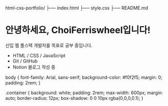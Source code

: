 html-css-portfolio/
├── index.html
├── style.css
├── README.md

<!DOCTYPE html>
<html lang="ko">
<head>
  <meta charset="UTF-8" />
  <meta name="viewport" content="width=device-width, initial-scale=1.0"/>
  <title>ChoiFerriswheel Portfolio</title>
  <link rel="stylesheet" href="style.css" />
</head>
<body>
  <div class="container">
    <h1>안녕하세요, ChoiFerriswheel입니다!</h1>
    <p>신입 웹 풀스택 개발자를 목표로 공부 중입니다.</p>
    <ul>
      <li>HTML / CSS / JavaScript</li>
      <li>Git / GitHub</li>
      <li>Notion 블로그 작성 중</li>
    </ul>
  </div>
</body>
</html>

body {
  font-family: Arial, sans-serif;
  background-color: #f0f2f5;
  margin: 0;
  padding: 2rem;
}

.container {
  background: white;
  padding: 2rem;
  max-width: 600px;
  margin: auto;
  border-radius: 12px;
  box-shadow: 0 0 10px rgba(0,0,0,0.1);
}

